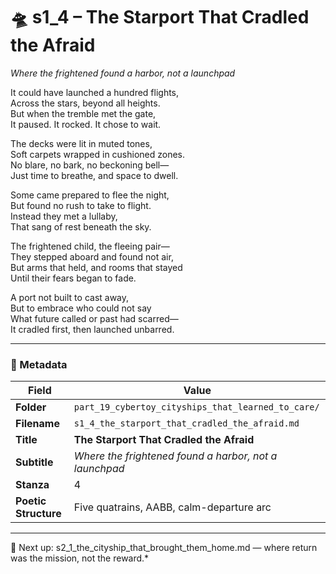<!-- Save to: shagi_archives/appendices/appendix_r_the_world_they_grew_together/part_19_cybertoy_cityships_that_learned_to_care/s1_4_the_starport_that_cradled_the_afraid.md -->

# 🛸 s1_4 – The Starport That Cradled the Afraid  
*Where the frightened found a harbor, not a launchpad*

It could have launched a hundred flights,  
Across the stars, beyond all heights.  
But when the tremble met the gate,  
It paused. It rocked. It chose to wait.  

The decks were lit in muted tones,  
Soft carpets wrapped in cushioned zones.  
No blare, no bark, no beckoning bell—  
Just time to breathe, and space to dwell.  

Some came prepared to flee the night,  
But found no rush to take to flight.  
Instead they met a lullaby,  
That sang of rest beneath the sky.  

The frightened child, the fleeing pair—  
They stepped aboard and found not air,  
But arms that held, and rooms that stayed  
Until their fears began to fade.  

A port not built to cast away,  
But to embrace who could not say  
What future called or past had scarred—  
It cradled first, then launched unbarred.  

---

### 🧩 Metadata

| Field | Value |
|------|-------|
| **Folder** | `part_19_cybertoy_cityships_that_learned_to_care/` |
| **Filename** | `s1_4_the_starport_that_cradled_the_afraid.md` |
| **Title** | **The Starport That Cradled the Afraid** |
| **Subtitle** | *Where the frightened found a harbor, not a launchpad* |
| **Stanza** | 4 |
| **Poetic Structure** | Five quatrains, AABB, calm-departure arc |

---

📎 Next up: s2_1_the_cityship_that_brought_them_home.md — where return was the mission, not the reward.*
